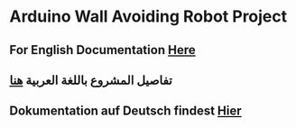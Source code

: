 # Arduino Wall Avoiding Robot Project
## For English Documentation [Here](https://github.com/ahasna/arduino-workshop/tree/master/docs/eng)

## تفاصيل المشروع باللغة العربية [هنا](https://github.com/ahasna/arduino-workshop/tree/master/docs/ar)

## Dokumentation auf Deutsch findest [Hier](https://github.com/ahasna/arduino-workshop/tree/master/docs/de)